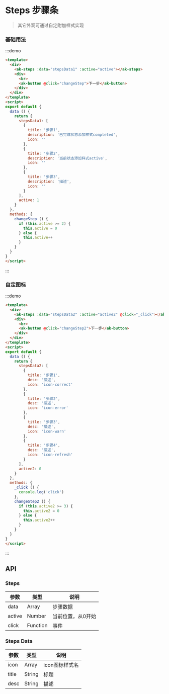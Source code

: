 <!-- Created by 337547038 on 2018/8/31 0031. -->
# Steps 步骤条
 
> 其它外观可通过自定附加样式实现

<script>
export default {
  data () {
    return {
      stepsData1: [
        {
          title: '步骤1',
          description: '已完成状态添加样式completed'
        },
        {
          title: '步骤2',
          description: '当前状态添加样式active'
        },
        {
          title: '步骤3',
          description: '描述'
        }
      ],
      stepsData2: [
        {
          title: '步骤1',
          desc: '描述',
          icon: 'icon-correct'
        },
        {
          title: '步骤2',
          desc: '描述',
          icon: 'icon-error'
        },
        {
          title: '步骤3',
          desc: '描述',
          icon: 'icon-warn'
        },
        {
          title: '步骤4',
          desc: '描述',
          icon: 'icon-refresh'
        }
      ],
      active: 1,
      active2: 0
    }
  },
  methods: {
    _click () {
      console.log('click')
    },
    changeStep () {
      if (this.active >= 2) {
        this.active = 0
      } else {
        this.active++
      }
    },
    changeStep2 () {
      if (this.active2 >= 3) {
        this.active2 = 0
      } else {
        this.active2++
      }
    }
  }
}
</script>


### 基础用法
:::demo 
```html
<template>
  <div>
    <ak-steps :data="stepsData1" :active="active"></ak-steps>
    <div>
      <br>
      <ak-button @click="changeStep">下一步</ak-button>
    </div>
  </div>
</template>
<script>
export default {
  data () {
    return {
      stepsData1: [
        {
          title: '步骤1',
          description: '已完成状态添加样式completed',
          icon: ''
        },
        {
          title: '步骤2',
          description: '当前状态添加样式active',
          icon: ''
        },
        {
          title: '步骤3',
          description: '描述',
          icon: ''
        }
      ],
      active: 1
    }
  },
  methods: {
    changeStep () {
      if (this.active >= 2) {
        this.active = 0
      } else {
        this.active++
      }
    }
  }
}
</script>

```
:::

### 自定图标
:::demo 
```html
<template>
  <div>
    <ak-steps :data="stepsData2" :active="active2" @click="_click"></ak-steps>
    <div>
      <br>
      <ak-button @click="changeStep2">下一步</ak-button>
    </div>
  </div>
</template>
<script>
export default {
  data () {
    return {
      stepsData2: [
        {
          title: '步骤1',
          desc: '描述',
          icon: 'icon-correct'
        },
        {
          title: '步骤2',
          desc: '描述',
          icon: 'icon-error'
        },
        {
          title: '步骤3',
          desc: '描述',
          icon: 'icon-warn'
        },
        {
          title: '步骤4',
          desc: '描述',
          icon: 'icon-refresh'
        }
      ],
      active2: 0
    }
  },
  methods: {
    _click () {
      console.log('click')
    },
    changeStep2 () {
      if (this.active2 >= 3) {
        this.active2 = 0
      } else {
        this.active2++
      }
    }
  }
}
</script>

```
:::

## API
### Steps
|参数|类型|说明|
|-|-|-|
|data           | Array          |步骤数据|
|active         | Number         |当前位置，从0开始|
|click          | Function       |事件|

### Steps Data
|参数|类型|说明|
|-|-|-|
|icon           | Array          |icon图标样式名|
|title          | String         |标题|
|desc           | String         |描述|
